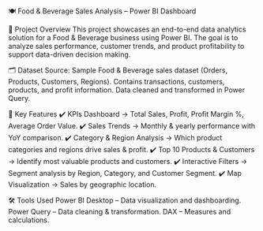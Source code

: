 🍽️ Food & Beverage Sales Analysis – Power BI Dashboard

  📌 Project Overview
    This project showcases an end-to-end data analytics solution for a Food & Beverage business using Power BI.
    The goal is to analyze sales performance, customer trends, and product profitability to support data-driven decision making.

🗂️ Dataset
  Source: Sample Food & Beverage sales dataset (Orders, Products, Customers, Regions).
  Contains transactions, customers, products, and profit information.
  Data cleaned and transformed in Power Query.

🔑 Key Features
  ✔️ KPIs Dashboard → Total Sales, Profit, Profit Margin %, Average Order Value.
  ✔️ Sales Trends → Monthly & yearly performance with YoY comparison.
  ✔️ Category & Region Analysis → Which product categories and regions drive sales & profit.
  ✔️ Top 10 Products & Customers → Identify most valuable products and customers.
  ✔️ Interactive Filters → Segment analysis by Region, Category, and Customer Segment.
  ✔️ Map Visualization → Sales by geographic location.

🛠️ Tools Used
  Power BI Desktop – Data visualization and dashboarding.
  Power Query – Data cleaning & transformation.
  DAX – Measures and calculations.
